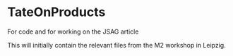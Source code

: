 # TateOnProducts
For code and for working on the JSAG article

This will initially contain the relevant files from the M2 workshop in Leipzig.